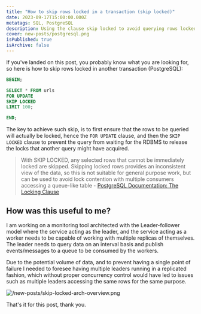 ```yaml
---
title: "How to skip rows locked in a transaction (skip locked)"
date: 2023-09-17T15:00:00.000Z
metatags: SQL, PostgreSQL
description: Using the clause skip locked to avoid querying rows locked in a transaction
cover: new-posts/postgresql.png
isPublished: true
isArchive: false
---
```


If you've landed on this post, you probably know what you are looking for, so here is how to skip rows locked in another transaction (PostgreSQL):

```sql
BEGIN;

SELECT * FROM urls
FOR UPDATE
SKIP LOCKED
LIMIT 100;

END;
```

The key to achieve such skip, is to first ensure that the rows to be queried will actually be locked, hence the `FOR UPDATE` clause, and then the `SKIP LOCKED` clause to prevent the query from waiting for the RDBMS to release the locks that another query might have acquired.

> With SKIP LOCKED, any selected rows that cannot be immediately locked are skipped. Skipping locked rows provides an inconsistent view of the data, so this is not suitable for general purpose work, but can be used to avoid lock contention with multiple consumers accessing a queue-like table - [PostgreSQL Documentation: The Locking Clause](https://www.postgresql.org/docs/current/sql-select.html#SQL-FOR-UPDATE-SHARE)

## How was this useful to me?

I am working on a monitoring tool architected with the Leader-follower model where the service acting as the leader, and the service acting as a worker needs to be capable of working with multiple replicas of themselves. The leader needs to query data on an interval basis and publish events/messages to a queue to be consumed by the workers.

Due to the potential volume of data, and to prevent having a single point of failure I needed to foresee having multiple leaders running in a replicated fashion, which without proper concurrency control would have led to issues such as multiple leaders accessing the same rows for the same purpose.

![/new-posts/skip-locked-arch-overview.png](/new-posts/skip-locked-arch-overview.png)

That's it for this post, thank you.
